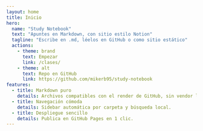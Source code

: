 ```yaml
---
layout: home
title: Inicio
hero:
  name: "Study Notebook"
  text: "Apuntes en Markdown, con sitio estilo Notion"
  tagline: "Escribe en .md, léelos en GitHub o como sitio estático"
  actions:
    - theme: brand
      text: Empezar
      link: /clases/
    - theme: alt
      text: Repo en GitHub
      link: https://github.com/mikerb95/study-notebook
features:
  - title: Markdown puro
    details: Archivos compatibles con el render de GitHub, sin vendor lock-in.
  - title: Navegación cómoda
    details: Sidebar automática por carpeta y búsqueda local.
  - title: Despliegue sencillo
    details: Publica en GitHub Pages en 1 clic.
---
```

